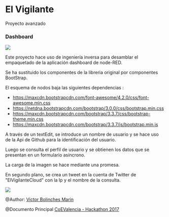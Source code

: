 # El Vigilante
Proyecto avanzado 

### Dashboard

![](https://github.com/vicboma1/ElVigilanteBluemix/blob/master/assets/_vigilante.gif)

Este proyecto hace uso de ingeniería inversa para desamblar el empaquetado de la aplicación dashboard de node-RED.

Se ha sustituido los componentes de la libreria original por componentes BootStrap.

El esquema de nodos baja las siguientes dependencias :

* https://maxcdn.bootstrapcdn.com/font-awesome/4.2.0/css/font-awesome.min.css
* https://netdna.bootstrapcdn.com/bootstrap/3.0.0/css/bootstrap.min.css
* https://maxcdn.bootstrapcdn.com/bootstrap/3.3.7/css/bootstrap-theme.min.css
* https://maxcdn.bootstrapcdn.com/bootstrap/3.3.7/js/bootstrap.min.js

A través de un textEdit, se introduce un nombre de usuario y se hace uso de la Api de Github para la identificación del usuario.

Luego se consulta el perfil de usuario y se obtienen los datos que se presentan en un formulario asíncrono.

La carga de la imagen se hace mediante una promesa.

En segundo plano, se crea un tweet en la cuenta de Twitter de "ElVigilanteCloud" con la Ip y el nombre de la consulta.

![](https://github.com/vicboma1/ElVigilanteBluemix/blob/master/assets/vigilante.png)


@Author: [Victor Bolinches Marin](https://github.com/vicboma1)  

@Documento Principal  [CoEValencia - Hackathon 2017](https://github.com/CoEValencia/Hackathon_2017)

